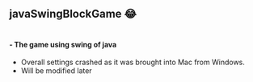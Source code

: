 ## javaSwingBlockGame 😂 
#
#### - The game using swing of java
- Overall settings crashed as it was brought into Mac from Windows.  
- Will be modified later
